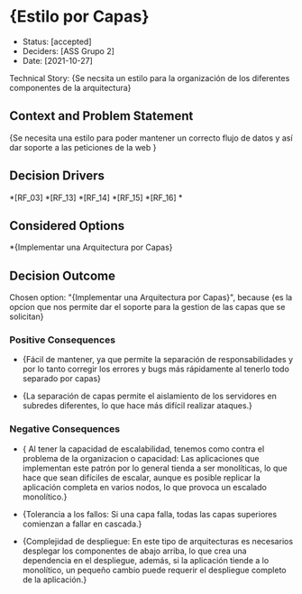 # {Estilo por Capas}

* Status: [accepted]
* Deciders: [ASS Grupo 2]
* Date: [2021-10-27] 


Technical Story: {Se necsita un estilo para la organización de los diferentes componentes de la arquitectura} 

## Context and Problem Statement

{Se necesita una estilo para poder mantener un correcto flujo de datos y así dar soporte a las peticiones de la web }

## Decision Drivers <!-- optional -->
*[RF_03]
*[RF_13]
*[RF_14]
*[RF_15]
*[RF_16]
*

## Considered Options
*{Implementar una Arquitectura por Capas}


## Decision Outcome

Chosen option: "{Implementar una Arquitectura por Capas}", because {es la opcion que nos permite dar el soporte para la gestion de las capas que se solicitan}

### Positive Consequences 


* {Fácil de mantener, ya que permite la separación de responsabilidades y por lo tanto corregir los errores y bugs más rápidamente al tenerlo todo separado por capas}

* {La separación de capas permite el aislamiento de los servidores en subredes diferentes, lo que hace más difícil realizar ataques.}



### Negative Consequences
* { Al tener la capacidad de escalabilidad, tenemos como contra el problema de la organizacion o capacidad: Las aplicaciones que implementan este patrón
por lo general tienda a ser monolíticas, lo que hace que sean difíciles de escalar, aunque es posible replicar la aplicación completa en varios nodos, lo que provoca un escalado monolítico.}


* {Tolerancia a los fallos: Si una capa falla, todas las capas superiores comienzan a fallar en cascada.}

* {Complejidad de despliegue: En este tipo de arquitecturas es necesarios desplegar los componentes de abajo arriba, lo que crea una dependencia en el despliegue, además, si la aplicación tiende a lo monolítico, un pequeño cambio puede requerir el despliegue completo de la aplicación.}



